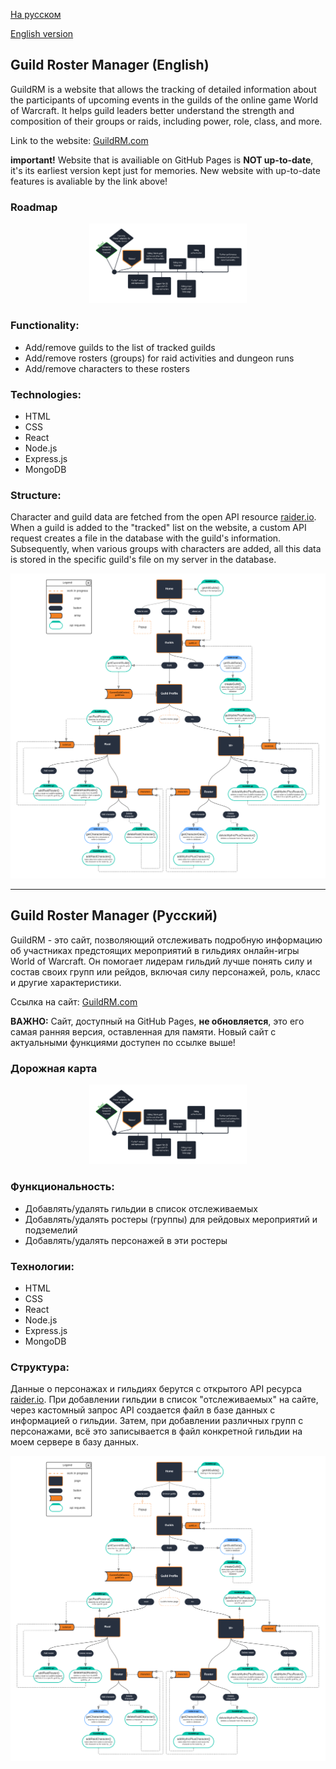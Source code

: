 [На русском](#guild-roster-manager-русский)

[English version](#guild-roster-manager-english)

## Guild Roster Manager (English)

GuildRM is a website that allows the tracking of detailed information about the participants of upcoming events in the guilds of the online game World of Warcraft. It helps guild leaders better understand the strength and composition of their groups or raids, including power, role, class, and more.

Link to the website: [GuildRM.com](https://guildrm.com/)

**important!** Website that is availiable on GitHub Pages is **NOT up-to-date**, it's its earliest version kept just for memories. New website with up-to-date features is avaliable by the link above!

### Roadmap
<p align="center">
  <img src="./frontend/src/images/README-images/roadmap.png" alt="project's roadmap" style="max-width: 50%; height: auto;">
</p>

### Functionality:
- Add/remove guilds to the list of tracked guilds
- Add/remove rosters (groups) for raid activities and dungeon runs
- Add/remove characters to these rosters

### Technologies:
- HTML
- CSS
- React
- Node.js
- Express.js
- MongoDB

### Structure:
Character and guild data are fetched from the open API resource [raider.io](https://raider.io/). When a guild is added to the "tracked" list on the website, a custom API request creates a file in the database with the guild's information. Subsequently, when various groups with characters are added, all this data is stored in the specific guild's file on my server in the database.
<p align="center">
  <img src="./frontend/src/images/README-images/structure.png" alt="project's roadmap" style="max-width: 100%; height: auto;">
</p>

---

## Guild Roster Manager (Русский)

GuildRM - это сайт, позволяющий отслеживать подробную информацию об участниках предстоящих мероприятий в гильдиях онлайн-игры World of Warcraft. Он помогает лидерам гильдий лучше понять силу и состав своих групп или рейдов, включая силу персонажей, роль, класс и другие характеристики.

Ссылка на сайт: [GuildRM.com](https://guildrm.com/)

**ВАЖНО:** Сайт, доступный на GitHub Pages, **не обновляется**, это его самая ранняя версия, оставленная для памяти. Новый сайт с актуальными функциями доступен по ссылке выше!

### Дорожная карта
<p align="center">
  <img src="./frontend/src/images/README-images/roadmap.png" alt="дорожная карта сайта" style="max-width: 50%; height: auto;">
</p>

### Функциональность:
- Добавлять/удалять гильдии в список отслеживаемых
- Добавлять/удалять ростеры (группы) для рейдовых мероприятий и подземелий
- Добавлять/удалять персонажей в эти ростеры

### Технологии:
- HTML
- CSS
- React
- Node.js
- Express.js
- MongoDB

### Структура:
Данные о персонажах и гильдиях берутся с открытого API ресурса [raider.io](https://raider.io/). При добавлении гильдии в список "отслеживаемых" на сайте, через кастомный запрос API создается файл в базе данных с информацией о гильдии. Затем, при добавлении различных групп с персонажами, всё это записывается в файл конкретной гильдии на моем сервере в базу данных.
<p align="center">
  <img src="./frontend/src/images/README-images/structure.png" alt="структура сайта" style="max-width: 100%; height: auto;">
</p>